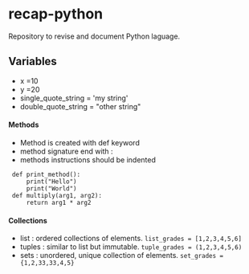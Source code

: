 # recap-python
Repository to revise and document Python laguage.

## Variables
  * x =10
  * y =20
  * single_quote_string = 'my string'
  * double_quote_string = "other string"
  
 #### Methods
  * Method is created with def keyword
  * method signature end with : 
  * methods instructions should be indented
  
  ```
   def print_method():
       print("Hello")
       print("World")
   def multiply(arg1, arg2):
       return arg1 * arg2
  
  ```
  
  #### Collections
   * list : ordered collections of elements. ``` list_grades = [1,2,3,4,5,6] ```   
   * tuples : similar to list but immutable. ``` tuple_grades = (1,2,3,4,5,6) ```
   * sets : unordered, unique collection of elements. ``` set_grades = {1,2,33,33,4,5} ```
